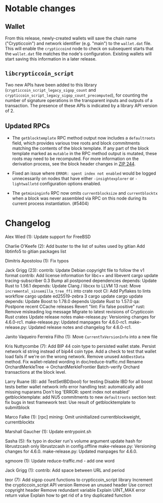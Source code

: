Notable changes
===============

Wallet
------

From this release, newly-created wallets will save the chain name ("Crypticcoin") and
network identifier (e.g. "main") to the `wallet.dat` file. This will enable the
`crypticcoind` node to check on subsequent starts that the `wallet.dat` file matches
the node's configuration. Existing wallets will start saving this information in
a later release.

`libcrypticcoin_script`
-----------------

Two new APIs have been added to this library (`crypticcoin_script_legacy_sigop_count`
and `crypticcoin_script_legacy_sigop_count_precomputed`), for counting the number of
signature operations in the transparent inputs and outputs of a transaction.
The presence of these APIs is indicated by a library API version of 2.

Updated RPCs
------------

- The `getblocktemplate` RPC method output now includes a `defaultroots` field,
  which provides various tree roots and block commitments matching the contents
  of the block template. If any part of the block template marked as `mutable`
  in the RPC method output is mutated, these roots may need to be recomputed.
  For more information on the derivation process, see the block header changes
  in [ZIP 244](https://zips.z.cash/zip-0244#block-header-changes).

- Fixed an issue where `ERROR: spent index not enabled` would be logged
  unnecessarily on nodes that have either `-insightexplorer` or `-lightwalletd`
  configuration options enabled.

- The `getmininginfo` RPC now omits `currentblocksize` and `currentblocktx`
  when a block was never assembled via RPC on this node during its current
  process instantiation. (#5404)

Changelog
=========

Alex Wied (1):
      Update support for FreeBSD

Charlie O'Keefe (2):
      Add buster to the list of suites used by gitian
      Add libtinfo5 to gitian packages list

Dimitris Apostolou (1):
      Fix typos

Jack Grigg (23):
      contrib: Update Debian copyright file to follow the v1 format
      contrib: Add license information for libc++ and libevent
      cargo update
      tracing-subscriber 0.3
      Bump all postponed dependencies
      depends: Update Rust to 1.56.1
      depends: Update Clang / libcxx to LLVM 13
      rust: Move `incremental_sinsemilla_tree_ffi` into crate root
      CI: Add Pyflakes to lints workflow
      cargo update
      ed25519-zebra 3
      cargo update
      cargo update
      depends: Update Boost to 1.78.0
      depends Update Rust to 1.57.0
      qa: Postpone recent CCache releases
      Revert "lint: Fix false positive"
      rust: Remove misleading log message
      Migrate to latest revisions of Crypticcoin Rust crates
      Update release notes
      make-release.py: Versioning changes for 4.6.0-rc1.
      make-release.py: Updated manpages for 4.6.0-rc1.
      make-release.py: Updated release notes and changelog for 4.6.0-rc1.

Janito Vaqueiro Ferreira Filho (1):
      Move `CurrentTxVersionInfo` into a new file

Kris Nuttycombe (7):
      Add BIP 44 coin type to persisted wallet state.
      Persist network id string instead of bip44 coin type.
      Add a check to test that wallet load fails if we're on the wrong network.
      Remove unused `AddDestData` method.
      Fix wallet-related wording in doc/reduce-traffic.md
      Rename OrchardMerkleTree -> OrchardMerkleFrontier
      Batch-verify Orchard transactions at the block level.

Larry Ruane (8):
      add TestSetIBD(bool) for testing
      Disable IBD for all boost tests
      better wallet network info error handling
      test: automatically add missing nuparams
      Don't log 'ERROR: spent index not enabled'
      getblocktemplate: add NU5 commitments to new `defaultroots` section
      test: fix bugs in test framework
      test: Use result of getblocktemplate to submitblock

Marco Falke (1):
      [rpc] mining: Omit uninitialized currentblockweight, currentblocktx

Marshall Gaucher (1):
      Update entrypoint.sh

Sasha (5):
      fix typo in docker run's volume argument
      update hash for librustzcash
      only librustzcash in config.offline
      make-release.py: Versioning changes for 4.6.0.
      make-release.py: Updated manpages for 4.6.0.

sgmoore (1):
      Update reduce-traffic.md - add one word

Jack Grigg (1):
      contrib: Add space between URL and period

teor (7):
      Add sigop count functions to crypticcoin_script library
      Increment the crypticcoin_script API version
      Remove an unused header
      Use correct copyright header
      Remove redundant variable
      Explain UINT_MAX error return value
      Explain how to get rid of a tiny duplicated function

